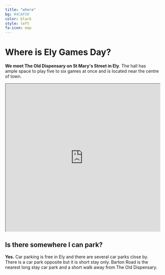```yaml
---
title: "where"
bg: #4CAF50
color: black
style: left
fa-icon: map
---
```


# Where is Ely Games Day?

**We meet The Old Dispensary on St Mary's Street in Ely**. The hall has ample space to play five to six games at once and is located near the centre of town.   

<iframe src="https://www.google.com/maps/d/embed?mid=zTOQdXyo_nmc.kgk83UxqymxE" align="center" width="100%" height="480px"></iframe><br>

## Is there somewhere I can park?

**Yes.** Car parking is free in Ely and there are several car parks close by. There is a car park opposite but it is short stay only. Barton Road is the nearest long stay car park and a short walk away from The Old Dispensary.
